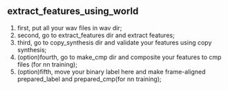 ## extract_features_using_world

1. first, put all your wav files in wav dir;
2. second, go to extract_features dir and extract features;
3. third, go to copy_synthesis dir and validate your features using copy synthesis;
4. (option)fourth, go to make_cmp dir and composite your features to cmp files (for nn training);
5. (option)fifth, move your binary label here and make frame-aligned prepared_label and prepared_cmp(for nn training);